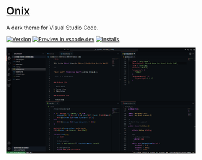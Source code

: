 # [Onix](https://marketplace.visualstudio.com/items?itemName=iagobruno.onix-theme)

A dark theme for Visual Studio Code.

[![Version](https://vsmarketplacebadges.dev/version/iagobruno.onix-theme.png)](https://marketplace.visualstudio.com/items?itemName=iagobruno.onix-theme)
[![Preview in vscode.dev](https://img.shields.io/badge/preview%20in-vscode.dev-blue)](https://vscode.dev/theme/iagobruno.onix-theme)
[![Installs](https://vsmarketplacebadges.dev/installs/iagobruno.onix-theme.png)](https://marketplace.visualstudio.com/items?itemName=iagobruno.onix-theme)

![ ](preview.png)
